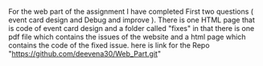 For the web part of the assignment I have completed First two questions ( event card design and Debug and improve ).
There is one HTML page that is code of event card design and a folder called "fixes" in that there is one pdf file which contains the issues of the website and a html page which contains the code of the fixed issue.
here is link for the Repo "https://github.com/deevena30/Web_Part.git"

